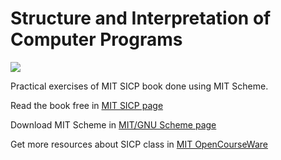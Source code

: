 Structure and Interpretation of Computer Programs
=================================================

<img src="http://mitpress.mit.edu/sicp/graphics/main-banner.gif" />


Practical exercises of MIT SICP book done using MIT Scheme.

Read the book free in [MIT SICP page](http://mitpress.mit.edu/sicp/)

Download MIT Scheme in [MIT/GNU Scheme page](http://www.gnu.org/software/mit-scheme/)

Get more resources about SICP class in [MIT OpenCourseWare](http://ocw.mit.edu/courses/electrical-engineering-and-computer-science/6-001-structure-and-interpretation-of-computer-programs-spring-2005/)

